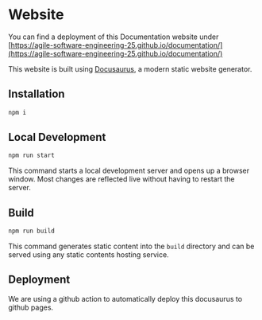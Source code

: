 # Website

You can find a deployment of this Documentation website under [https://agile-software-engineering-25.github.io/documentation/](https://agile-software-engineering-25.github.io/documentation/)

This website is built using [Docusaurus](https://docusaurus.io/), a modern static website generator.

## Installation

```bash
npm i
```

## Local Development

```bash
npm run start
```

This command starts a local development server and opens up a browser window. Most changes are reflected live without having to restart the server.

## Build

```bash
npm run build
```

This command generates static content into the `build` directory and can be served using any static contents hosting service.

## Deployment

We are using a github action to automatically deploy this docusaurus to github pages.

